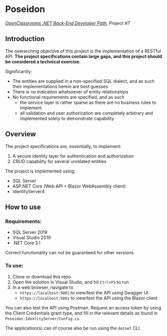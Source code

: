 # Poseidon
_[OpenClassrooms .NET Back-End Developer Path](https://openclassrooms.com/en/paths/156-back-end-developer-net), Project #7_

## Introduction

The overarching objective of this project is the implementation of a RESTful API. **The project specifications contain large gaps, and this project should be considered a technical exercise.**

Significantly:
- The entities are supplied in a non-specified SQL dialect, and as such their implementations herein are best guesses
- There is no indication whatsoever of entity relationships
- No functional requirements are specified, and as such 
    - the service layer is rather sparse as there are no business rules to implement
    - all validation and user authorization are completely arbitrary and implemented solely to demonstrate capability

## Overview

The project specifications are, essentially, to implement:
1. A secure identity layer for authentication and authorization
2. CRUD capability for several unrelated entities 

The project is implemented using:
- SQL Server
- ASP.NET Core (Web API + Blazor WebAssembly client)
- IdentityServer4

## How to use

### Requirements:
- SQL Server 2019
- Visual Studio 2019 
- .NET Core 3.1

Correct functionality can not be guaranteed for other versions.

### To use:
1. Clone or download this repo
2. Open the solution in Visual Studio, and hit `Ctrl+F5` to run
3. In a web browser, navigate to
    - `https://localhost:5001` to view/test the API using Swagger UI
    - `https://localhost:5001` to view/test the API using the Blazor client

You can also test the API using Postman. Request an access token by using the Client Credentials grant type, and fill in the relevant details as found in `Poseidon.IdentityServer/Config.cs`.

The application(s) can of course also be run using the `dotnet` CLI. 



 

